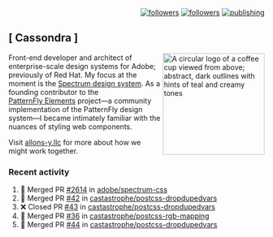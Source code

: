 <p align="right"><a rel="me" href="https://front-end.social/@castastrophe">
    <img alt="followers" title="Follow me on Mastodon" src="https://img.shields.io/mastodon/follow/109297102751309835?domain=https%3A%2F%2Ffront-end.social&label=Follow&logo=mastodon&logoColor=white&style=for-the-badge&labelColor=008080&color=006969"/></a>
  <a href="https://codepen.io/castastrophe/">
    <img alt="followers" title="Follow me on CodePen" src="https://img.shields.io/badge/23-1?color=640464&labelColor=7c007c&style=for-the-badge&logo=codepen&label=Follow"/></a>
<a href="https://castastrophe.medium.com/">
    <img alt="publishing" title="View articles on Medium" src="https://img.shields.io/badge/107-1?color=666&labelColor=444&label=subscribe&logo=medium&logoColor=white&style=for-the-badge"/></a>
</p>

## [&nbsp;Cassondra&nbsp;]

<img align="right" src="https://github-production-user-asset-6210df.s3.amazonaws.com/1840295/253016758-ba468774-1cd3-42c2-8f43-947b5eeb5edf.png" height="200" alt="A circular logo of a coffee cup viewed from above; abstract, dark outlines with hints of teal and creamy tones">

Front-end developer and architect of enterprise-scale design systems for Adobe; previously of Red Hat. My focus at the moment is the [Spectrum design system](https://github.com/adobe/spectrum-css). As a founding contributor to the [PatternFly&nbsp;Elements](https://github.com/patternfly/patternfly-elements) project&mdash;a community implementation of the PatternFly design system&mdash;I became intimately familiar with the nuances of styling web components.

Visit [allons-y.llc](http://allons-y.llc/) for more about how we might work together.

### Recent activity

<!--START_SECTION:activity-->
1. 🎉 Merged PR [#2614](https://github.com/adobe/spectrum-css/pull/2614) in [adobe/spectrum-css](https://github.com/adobe/spectrum-css)
2. 🎉 Merged PR [#42](https://github.com/castastrophe/postcss-dropdupedvars/pull/42) in [castastrophe/postcss-dropdupedvars](https://github.com/castastrophe/postcss-dropdupedvars)
3. ❌ Closed PR [#43](https://github.com/castastrophe/postcss-dropdupedvars/pull/43) in [castastrophe/postcss-dropdupedvars](https://github.com/castastrophe/postcss-dropdupedvars)
4. 🎉 Merged PR [#36](https://github.com/castastrophe/postcss-rgb-mapping/pull/36) in [castastrophe/postcss-rgb-mapping](https://github.com/castastrophe/postcss-rgb-mapping)
5. 🎉 Merged PR [#44](https://github.com/castastrophe/postcss-dropdupedvars/pull/44) in [castastrophe/postcss-dropdupedvars](https://github.com/castastrophe/postcss-dropdupedvars)
<!--END_SECTION:activity-->
